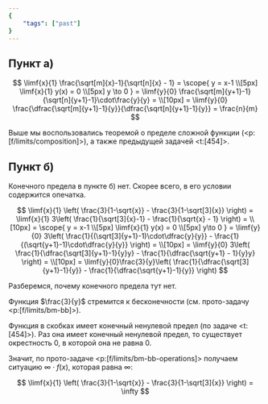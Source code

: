 ```yaml
---
{
    "tags": ["past"]
}
---
```


## Пункт а)

$$ \limf{x}{1} \frac{\sqrt[m]{x}-1}{\sqrt[n]{x} - 1} = \scope{ y = x-1 \\[5px] \limf{x}{1} y(x) = 0 \\[5px] y \to 0 } = \limf{y}{0} \frac{\sqrt[m]{y+1}-1}{\sqrt[n]{y+1}-1}\cdot\frac{y}{y} = \\[10px] = \limf{y}{0} \frac{\dfrac{\sqrt[m]{y+1}-1}{y}}{\dfrac{\sqrt[n]{y+1}-1}{y}} = \frac{n}{m} $$

Выше мы воспользовались теоремой о пределе сложной функции (<p:[f/limits/composition]>), а также предыдущей задачей <t:[454]>.

## Пункт б)

Конечного предела в пункте б) нет. Скорее всего, в его условии содержится опечатка.

$$ \limf{x}{1} \left( \frac{3}{1-\sqrt{x}} - \frac{3}{1-\sqrt[3]{x}} \right) = \limf{x}{1} 3\left( \frac{1}{\sqrt[3]{x}-1} - \frac{1}{\sqrt{x} - 1} \right) = \\[10px] = \scope{ y = x-1 \\[5px] \limf{x}{1} y(x) = 0 \\[5px] y\to 0 } = \limf{y}{0} 3\left( \frac{1}{(\sqrt[3]{y+1}-1)\cdot\dfrac{y}{y}} - \frac{1}{(\sqrt{y+1}-1)\cdot\dfrac{y}{y}} \right) = \\[10px] = \limf{y}{0} 3\left( \frac{1}{\dfrac{\sqrt[3]{y+1}-1}{y}y} - \frac{1}{\dfrac{\sqrt{y+1} - 1}{y}y} \right) = \\[10px] = \limf{y}{0}\frac{3}{y}\left( \frac{1}{\dfrac{\sqrt[3]{y+1}-1}{y}} - \frac{1}{\dfrac{\sqrt{y+1}-1}{y}} \right) $$

Разберемся, почему конечного предела тут нет.

Функция $\frac{3}{y}$ стремится к бесконечности (см. прото-задачу <p:[f/limits/bm-bb]>).

Функция в скобках имеет конечный ненулевой предел (по задаче <t:[454]>). Раз она имеет конечный ненулевой предел, то существует окрестность $0$, в которой она не равна $0$.

Значит, по прото-задаче <p:[f/limits/bm-bb-operations]> получаем ситуацию $\infty \cdot f(x)$, которая равна $\infty$:

$$ \limf{x}{1} \left( \frac{3}{1-\sqrt{x}} - \frac{3}{1-\sqrt[3]{x}} \right) = \infty $$